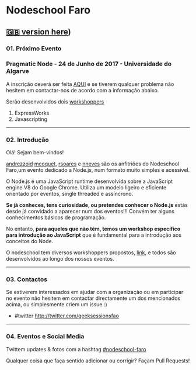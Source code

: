 # Nodeschool Faro
[:uk: version here](https://github.com/nodeschool/faro/blob/master/README_EN.md))
---------------------------------------------------------------------------

### 01. Próximo Evento

### Pragmatic Node - 24 de Junho de 2017 - Universidade do Algarve

A inscrição deverá ser feita [AQUI](https://ti.to/geeksessions/the-pragmatic-node) e se tiverem qualquer problema não hesitem em contactar-nos de acordo com a informação abaixo.

Serão desenvolvidos dois [workshoppers](https://nodeschool.io/pt-pt/index.html) 
1. ExpressWorks 
2. Javascripting

---------------------------------------------------------------------------

### 02. Introdução

Olá! Sejam bem-vindos!

[andrezzoid](https://github.com/andrezzoid) [mcoquet](https://github.com/mcoquet), [rsoares](https://github.com/rsoares) e [nneves](https://github.com/nneves) são os anfitriões do Nodeschool Faro,um evento dedicado a Node.js, num formato muito simples e acessivel.

O Node.js é uma JavaScript runtime desenvolvida sobre a JavaScript engine V8 do Google Chrome.
Utiliza um modelo ligeiro e eficiente orientado por eventos, single threaded e assíncrono. 

__Se já conheces, tens curiosidade, ou pretendes conhecer o Node.js__ estás desde já convidado a aparecer num dos eventos!!! Convém ter alguns conhecimentos básicos de programação. 

No entanto, __para aqueles que não têm, temos um workshop específico para introdução ao JavaScript__ que é fundamental para a introdução aos conceitos do Node. 

O nodeschool tem diversos workshoppers propostos, [link](http://nodeschool.io/pt-pt/index.html),  e todos são desenvolvidos ao longo dos nossos eventos.

-------------------------------------------------------------------------

### 03. Contactos

Se estiverem interessados em ajudar com a organização ou em participar no evento não hesitem em contactar directamente um dos mencionados acima, ou simplesmente criem um issue :)

- #twitter http://twitter.com/geeksessionsfao

------------------------------------------------------------

### 04. Eventos e Social Media

Twittem updates & fotos com a hashtag [#nodeschool-faro](https://twitter.com/search?q=nodeschool-faro)

Qualquer coisa que faça sentido adicionar ou corrigir? Façam Pull Requests!



 
